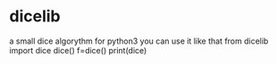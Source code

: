 # dicelib
a small dice algorythm for python3
you can use it like that
from dicelib import dice
dice()
f=dice()
print(dice)

